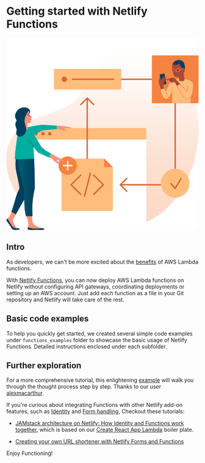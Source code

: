 # Getting started with Netlify Functions

![Functions illustration](../src/images/illo-functions.svg)

## Intro

As developers, we can't be more excited about the [benefits](https://aws.amazon.com/lambda/) of AWS Lambda functions.

With [Netlify Functions](https://www.netlify.com/docs/functions/), you can now deploy AWS Lambda functions on Netlify without configuring API gateways, coordinating deployments or setting up an AWS account. Just add each function as a file in your Git repository and Netlify will take care of the rest.

## Basic code examples

To help you quickly get started, we created several simple code examples under `functions_examples` folder to showcase the basic usage of Netlify Functions. Detailed instructions enclosed under each subfolder.

## Further exploration

For a more comprehensive tutorial, this enlightening [example](https://github.com/alexmacarthur/netlify-lambda-function-example) will walk you through the thought process step by step. Thanks to our user [alexmacarthur](https://github.com/alexmacarthur/netlify-lambda-function-example/commits?author=alexmacarthur).

If you're curious about integrating Functions with other Netlify add-on features, such as [Identity](https://www.netlify.com/docs/identity/) and [Form handling](https://www.netlify.com/docs/form-handling/), Checkout these tutorials:

* [JAMstack architecture on Netlify: How Identity and Functions work together](https://www.netlify.com/blog/2018/03/29/jamstack-architecture-on-netlify-how-identity-and-functions-work-together/), which is based on our [Create React App Lambda](https://github.com/netlify/create-react-app-lambda) boiler plate.

* [Creating your own URL shortener with Netlify Forms and Functions](https://medium.com/netlify/creating-your-own-url-shortener-with-netlify-forms-and-functions-a4286f55ea6c)

Enjoy Functioning!
